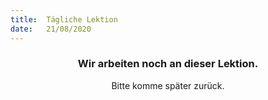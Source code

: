 ```yaml
---
title:  Tägliche Lektion
date:   21/08/2020
---
```


### <center>Wir arbeiten noch an dieser Lektion.</center>
<center>Bitte komme später zurück.</center>